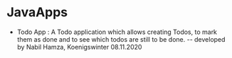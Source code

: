 # JavaApps
* Todo App :
A Todo application which allows creating Todos, to mark them as done and to see which todos are still to be done. 
-- developed by Nabil Hamza, Koenigswinter 08.11.2020
